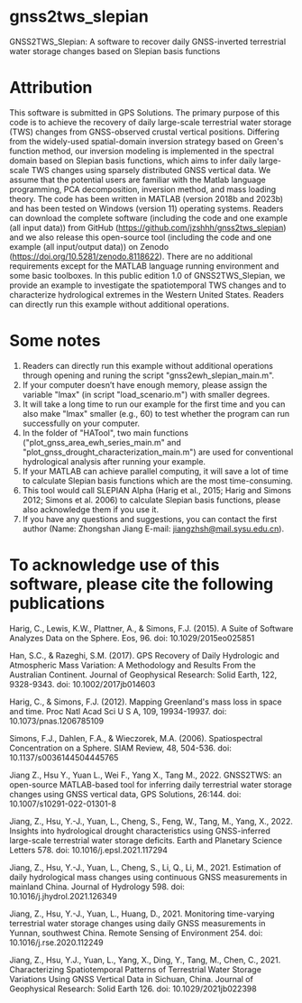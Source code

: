 # gnss2tws_slepian
GNSS2TWS_Slepian: A software to recover daily GNSS-inverted terrestrial water storage changes based on Slepian basis functions
# Attribution
This software is submitted in GPS Solutions. The primary purpose of this code is to achieve the recovery of daily large-scale terrestrial water storage (TWS) changes from GNSS-observed crustal vertical positions. Differing from the widely-used spatial-domain inversion strategy based on Green's function method, our inversion modeling is implemented in the spectral domain based on Slepian basis functions, which aims to infer daily large-scale TWS changes using sparsely distributed GNSS vertical data. We assume that the potential users are familiar with the Matlab language programming, PCA decomposition, inversion method, and mass loading theory. The code has been written in MATLAB (version 2018b and 2023b) and has been tested on Windows (version 11) operating systems.
Readers can download the complete software (including the code and one example (all input data)) from GitHub (https://github.com/jzshhh/gnss2tws_slepian) and we also release this open-source tool (including the code and one example (all input/output data)) on Zenodo (https://doi.org/10.5281/zenodo.8118622). There are no additional requirements except for the MATLAB language running environment and some basic toolboxes. In this public edition 1.0 of GNSS2TWS_Slepian, we provide an example to investigate the spatiotemporal TWS changes and to characterize hydrological extremes in the Western United States. Readers can directly run this example without additional operations.

# Some notes
1. Readers can directly run this example without additional operations through opening and runing the script "gnss2ewh_slepian_main.m". 
2. If your computer doesn’t have enough memory, please assign the variable "lmax" (in script "load_scenario.m") with smaller degrees.
3. It will take a long time to run our example for the first time and you can also make "lmax" smaller (e.g., 60) to test whether the program can run successfully on your computer. 
4. In the folder of "HATool",  two main functions ("plot_gnss_area_ewh_series_main.m" and "plot_gnss_drought_characterization_main.m") are used for conventional hydrological analysis after running your example.
5. If your MATLAB can achieve parallel computing, it will save a lot of time to calculate Slepian basis functions which are the most time-consuming.
7. This tool would call SLEPIAN Alpha (Harig et al., 2015; Harig and Simons 2012; Simons et al. 2006) to calculate Slepian basis functions, please also acknowledge them if you use it.
6. If you have any questions and suggestions, you can contact the first author (Name: Zhongshan Jiang E-mail: jiangzhsh@mail.sysu.edu.cn).

# To acknowledge use of this software, please cite the following publications
Harig, C., Lewis, K.W., Plattner, A., & Simons, F.J. (2015). A Suite of Software Analyzes Data on the Sphere. Eos, 96. doi: 10.1029/2015eo025851

Han, S.C., & Razeghi, S.M. (2017). GPS Recovery of Daily Hydrologic and Atmospheric Mass Variation: A Methodology and Results From the Australian Continent. Journal of Geophysical Research: Solid Earth, 122, 9328-9343. doi: 10.1002/2017jb014603

Harig, C., & Simons, F.J. (2012). Mapping Greenland's mass loss in space and time. Proc Natl Acad Sci U S A, 109, 19934-19937. doi: 10.1073/pnas.1206785109

Simons, F.J., Dahlen, F.A., & Wieczorek, M.A. (2006). Spatiospectral Concentration on a Sphere. SIAM Review, 48, 504-536. doi: 10.1137/s0036144504445765

Jiang Z., Hsu Y., Yuan L., Wei F., Yang X., Tang M., 2022. GNSS2TWS: an open-source MATLAB-based tool for inferring daily terrestrial water storage changes using GNSS vertical data, GPS Solutions, 26:144. doi: 10.1007/s10291-022-01301-8

Jiang, Z., Hsu, Y.-J., Yuan, L., Cheng, S., Feng, W., Tang, M., Yang, X., 2022. Insights into hydrological drought characteristics using GNSS-inferred large-scale terrestrial water storage deficits. Earth and Planetary Science Letters 578. doi: 10.1016/j.epsl.2021.117294

Jiang, Z., Hsu, Y.-J., Yuan, L., Cheng, S., Li, Q., Li, M., 2021. Estimation of daily hydrological mass changes using continuous GNSS measurements in mainland China. Journal of Hydrology 598. doi: 10.1016/j.jhydrol.2021.126349

Jiang, Z., Hsu, Y.-J., Yuan, L., Huang, D., 2021. Monitoring time-varying terrestrial water storage changes using daily GNSS measurements in Yunnan, southwest China. Remote Sensing of Environment 254. doi: 10.1016/j.rse.2020.112249

Jiang, Z., Hsu, Y.J., Yuan, L., Yang, X., Ding, Y., Tang, M., Chen, C., 2021. Characterizing Spatiotemporal Patterns of Terrestrial Water Storage Variations Using GNSS Vertical Data in Sichuan, China. Journal of Geophysical Research: Solid Earth 126. doi: 10.1029/2021jb022398
